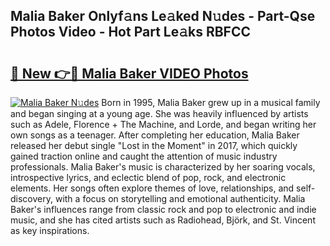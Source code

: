 ## Malia Baker Onlyf𝚊ns Le𝚊ked N𝚞des - Part-Qse Photos Video - Hot Part Le𝚊ks RBFCC

# <h2><a href="http://ab89448.deff.icu/?id=Malia+Baker">🔗 New 👉🔴 Malia Baker VIDEO Photos</a></h2>

[![Malia Baker N𝚞des](https://i.imgur.com/rIISA9y.gif)](http://ab89448.deff.icu/?id=Malia+Baker)
Born in 1995, Malia Baker grew up in a musical family and began singing at a young age. She was heavily influenced by artists such as Adele, Florence + The Machine, and Lorde, and began writing her own songs as a teenager. After completing her education, Malia Baker released her debut single "Lost in the Moment" in 2017, which quickly gained traction online and caught the attention of music industry professionals. Malia Baker's music is characterized by her soaring vocals, introspective lyrics, and eclectic blend of pop, rock, and electronic elements. Her songs often explore themes of love, relationships, and self-discovery, with a focus on storytelling and emotional authenticity. Malia Baker's influences range from classic rock and pop to electronic and indie music, and she has cited artists such as Radiohead, Björk, and St. Vincent as key inspirations.
